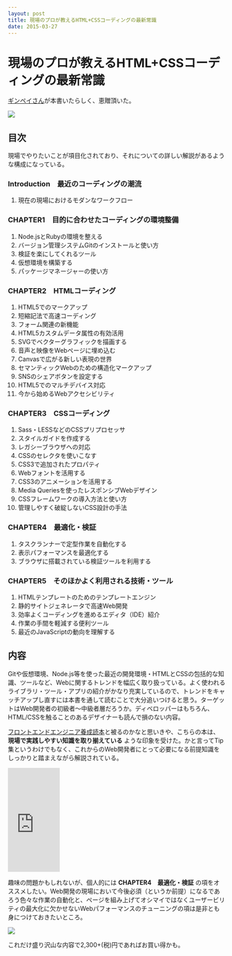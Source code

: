 ```yaml
---
layout: post
title: 現場のプロが教えるHTML+CSSコーディングの最新常識
date: 2015-03-27
---
```


# 現場のプロが教えるHTML+CSSコーディングの最新常識

[ギンペイさん](http://twitter.com/ginpei_jp)が本書いたらしく、恵贈頂いた。

![](/img/posts/html-css-common-sense/cover.jpg)

## 目次

現場でやりたいことが項目化されており、それについての詳しい解説があるような構成になっている。

### Introduction　最近のコーディングの潮流
    
01. 現在の現場におけるモダンなワークフロー

### CHAPTER1　目的に合わせたコーディングの環境整備

01. Node.jsとRubyの環境を整える
02. バージョン管理システムGitのインストールと使い方
03. 検証を楽にしてくれるツール
04. 仮想環境を構築する
05. パッケージマネージャーの使い方

### CHAPTER2　HTMLコーディング

01. HTML5でのマークアップ
02. 短縮記法で高速コーディング
03. フォーム関連の新機能
04. HTML5カスタムデータ属性の有効活用
05. SVGでベクターグラフィックを描画する
06. 音声と映像をWebページに埋め込む
07. Canvasで広がる新しい表現の世界
08. セマンティックWebのための構造化マークアップ
09. SNSのシェアボタンを設定する
10. HTML5でのマルチデバイス対応
11. 今から始めるWebアクセシビリティ

### CHAPTER3　CSSコーディング

01. Sass・LESSなどのCSSプリプロセッサ
02. スタイルガイドを作成する
03. レガシーブラウザへの対応
04. CSSのセレクタを使いこなす
05. CSS3で追加されたプロパティ
06. Webフォントを活用する
07. CSS3のアニメーションを活用する
08. Media Queriesを使ったレスポンシブWebデザイン
09. CSSフレームワークの導入方法と使い方
10. 管理しやすく破綻しないCSS設計の手法

### CHAPTER4　最適化・検証

01. タスクランナーで定型作業を自動化する
02. 表示パフォーマンスを最適化する
03. ブラウザに搭載されている検証ツールを利用する

### CHAPTER5　そのほかよく利用される技術・ツール

01. HTMLテンプレートのためのテンプレートエンジン
02. 静的サイトジェネレータで高速Web開発
03. 効率よくコーディングを進めるエディタ（IDE）紹介
04. 作業の手間を軽減する便利ツール
05. 最近のJavaScriptの動向を理解する

## 内容

Gitや仮想環境、Node.js等を使った最近の開発環境・HTMLとCSSの包括的な知識、ツールなど、Webに関するトレンドを幅広く取り扱っている。よく使われるライブラリ・ツール・アプリの紹介がかなり充実しているので、トレンドをキャッチアップし直すには本書を通して読むことで大分追いつけると思う。ターゲットはWeb開発者の初級者〜中級者層だろうか。ディベロッパーはもちろん、HTML/CSSを触ることのあるデザイナーも読んで損のない内容。

[フロントエンドエンジニア養成読本](/posts/2014/frontend-engineer-training-book.html)と被るのかなと思いきや、こちらの本は、 **現場で実践しやすい知識を取り揃えている** ような印象を受けた。かと言ってTip集というわけでもなく、これからのWeb開発者にとって必要になる前提知識をしっかりと踏まえながら解説されている。

<iframe src="https://rcm-fe.amazon-adsystem.com/e/cm?t=1000ch-22&o=9&p=8&l=as1&asins=4844364936&ref=qf_sp_asin_til&fc1=000000&IS2=1&lt1=_blank&m=amazon&lc1=0000FF&bc1=000000&bg1=FFFFFF&f=ifr" style="width:120px;height:240px;" scrolling="no" marginwidth="0" marginheight="0" frameborder="0"></iframe>

趣味の問題かもしれないが、個人的には **CHAPTER4　最適化・検証** の項をオススメしたい。Web開発の現場において今後必須（というか前提）になるであろう色々な作業の自動化と、ページを組み上げてオシマイではなくユーザービリティの最大化に欠かせないWebパフォーマンスのチューニングの項は是非とも身につけておきたいところ。

![](/img/posts/html-css-common-sense/penguin.gif)

これだけ盛り沢山な内容で2,300+(税)円であればお買い得かも。